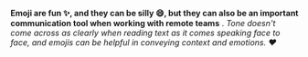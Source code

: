 **Emoji are fun :sparkles:, and they can be silly :smile:, but they can also be an important communication tool when working with remote teams** . *Tone doesn't come across as clearly when reading text as it comes speaking face to face, and emojis can be helpful in conveying context and emotions. :heart:*
